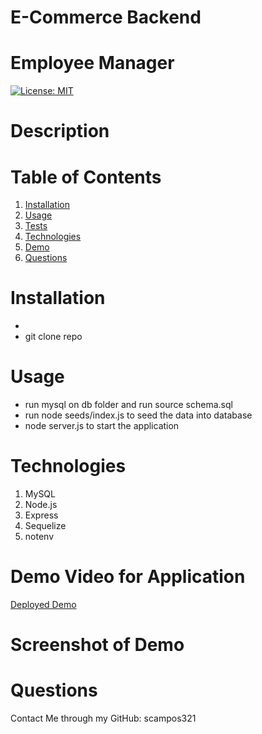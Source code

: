 # E-Commerce Backend
# Employee Manager
[![License: MIT](https://img.shields.io/badge/License-MIT-yellow.svg)](https://opensource.org/licenses/MIT)
# Description


# Table of Contents 

1. [Installation](#installation)
2. [Usage](#usage)
3. [Tests](#tests)
4. [Technologies](#Technologies)
5. [Demo](#DemoVideoForApplication)
6. [Questions](#Questions)

# Installation
* 
* git clone repo


# Usage 
* run mysql on db folder and run source schema.sql
* run node seeds/index.js to seed the data into database
* node server.js to start the application


# Technologies
1. MySQL
2. Node.js
3. Express
4. Sequelize
5. notenv

# Demo Video for Application
[Deployed Demo]()

# Screenshot of Demo


# Questions 
Contact Me through my GitHub: scampos321
